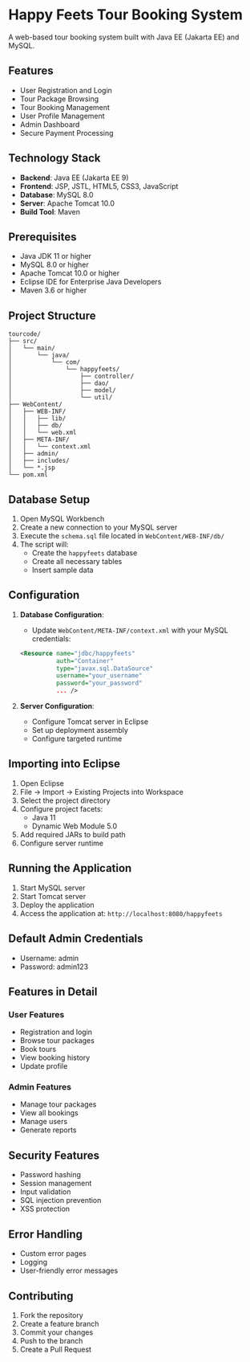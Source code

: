 # Happy Feets Tour Booking System

A web-based tour booking system built with Java EE (Jakarta EE) and MySQL.

## Features

- User Registration and Login
- Tour Package Browsing
- Tour Booking Management
- User Profile Management
- Admin Dashboard
- Secure Payment Processing

## Technology Stack

- **Backend**: Java EE (Jakarta EE 9)
- **Frontend**: JSP, JSTL, HTML5, CSS3, JavaScript
- **Database**: MySQL 8.0
- **Server**: Apache Tomcat 10.0
- **Build Tool**: Maven

## Prerequisites

- Java JDK 11 or higher
- MySQL 8.0 or higher
- Apache Tomcat 10.0 or higher
- Eclipse IDE for Enterprise Java Developers
- Maven 3.6 or higher

## Project Structure

```
tourcode/
├── src/
│   └── main/
│       └── java/
│           └── com/
│               └── happyfeets/
│                   ├── controller/
│                   ├── dao/
│                   ├── model/
│                   └── util/
├── WebContent/
│   ├── WEB-INF/
│   │   ├── lib/
│   │   ├── db/
│   │   └── web.xml
│   ├── META-INF/
│   │   └── context.xml
│   ├── admin/
│   ├── includes/
│   └── *.jsp
└── pom.xml
```

## Database Setup

1. Open MySQL Workbench
2. Create a new connection to your MySQL server
3. Execute the `schema.sql` file located in `WebContent/WEB-INF/db/`
4. The script will:
   - Create the `happyfeets` database
   - Create all necessary tables
   - Insert sample data

## Configuration

1. **Database Configuration**:
   - Update `WebContent/META-INF/context.xml` with your MySQL credentials:
   ```xml
   <Resource name="jdbc/happyfeets" 
             auth="Container"
             type="javax.sql.DataSource"
             username="your_username"
             password="your_password"
             ... />
   ```

2. **Server Configuration**:
   - Configure Tomcat server in Eclipse
   - Set up deployment assembly
   - Configure targeted runtime

## Importing into Eclipse

1. Open Eclipse
2. File → Import → Existing Projects into Workspace
3. Select the project directory
4. Configure project facets:
   - Java 11
   - Dynamic Web Module 5.0
5. Add required JARs to build path
6. Configure server runtime

## Running the Application

1. Start MySQL server
2. Start Tomcat server
3. Deploy the application
4. Access the application at: `http://localhost:8080/happyfeets`

## Default Admin Credentials

- Username: admin
- Password: admin123

## Features in Detail

### User Features
- Registration and login
- Browse tour packages
- Book tours
- View booking history
- Update profile

### Admin Features
- Manage tour packages
- View all bookings
- Manage users
- Generate reports

## Security Features

- Password hashing
- Session management
- Input validation
- SQL injection prevention
- XSS protection

## Error Handling

- Custom error pages
- Logging
- User-friendly error messages

## Contributing

1. Fork the repository
2. Create a feature branch
3. Commit your changes
4. Push to the branch
5. Create a Pull Request


